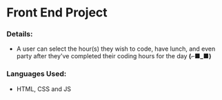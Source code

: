 # Front End Project

### Details: 
- A user can select the hour(s) they wish to code, have lunch, and even party after they've completed their coding hours for the day
**(⌐■_■)**

### Languages Used:
- HTML, CSS and JS